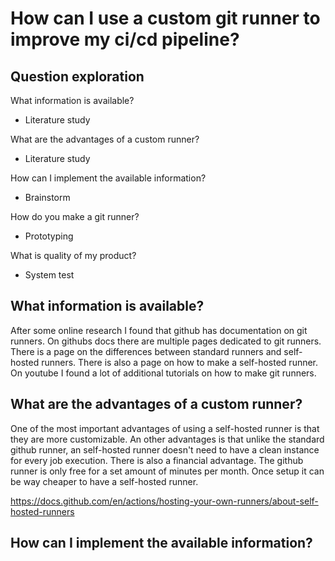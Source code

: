 # How can I use a custom git runner to improve my ci/cd pipeline?

## Question exploration

What information is available?
- Literature study

What are the advantages of a custom runner?
- Literature study

How can I implement the available information?
- Brainstorm

How do you make a git runner?
- Prototyping

What is quality of my product?
- System test

## What information is available?

After some online research I found that github has documentation on git runners. On githubs docs there are multiple pages dedicated to git runners. There is a page on the differences between standard runners and self-hosted runners. There is also a page on how to make a self-hosted runner. On youtube I found a lot of additional tutorials on how to make git runners.

## What are the advantages of a custom runner?
One of the most important advantages of using a self-hosted runner is that they are more customizable. An other advantages is that unlike the standard github runner, an self-hosted runner doesn't need to have a clean instance for every job execution. There is also a financial advantage. The github runner is only free for a set amount of minutes per month. Once setup it can be way cheaper to have a self-hosted runner.

https://docs.github.com/en/actions/hosting-your-own-runners/about-self-hosted-runners

## How can I implement the available information?

